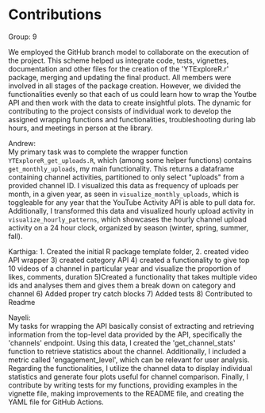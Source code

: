 # Contributions 

Group: 9

We employed the GitHub branch model to collaborate on the execution of the project. This scheme helped us integrate code, tests, vignettes, documentation and other files for the creation of the 'YTExploreR.r' package, merging and updating the final product. All members were involved in all stages of the package creation. However, we divided the functionalities evenly so that each of us could learn how to wrap the Youtbe API and then work with the data to create insightful plots. The dynamic for contributing to the project consists of individual work to develop the assigned wrapping functions and functionalities, troubleshooting during lab hours, and meetings in person at the library.

Andrew:  
My primary task was to complete the wrapper function `YTExploreR_get_uploads.R`, which (among some helper functions) contains `get_monthly_uploads`, my main functionality. This returns a dataframe containing channel activities, partitioned to only select "uploads" from a provided channel ID. I visualized this data as frequency of uploads per month, in a given year, as seen in `visualize_monthly_uploads`, which is toggleable for any year that the YouTube Activity API is able to pull data for. Additionally, I transformed this data and visualized hourly upload activity in `visualize_hourly_patterns`, which showcases the hourly channel upload activity on a 24 hour clock, organized by season (winter, spring, summer, fall). 

Karthiga:  1. Created the initial R package template folder, 2. created video API wrapper 3) created category API 4) created a  functionality to give top 10 videos of a channel in particular year and visualize the proportion of likes, comments, duration 5)Created a functionality that takes multiple video ids and analyses them and gives them a break down on category and channel 6) Added proper try catch blocks 7) Added tests 8) Contributed to Readme

Nayeli:  
My tasks for wrapping the API basically consist of extracting and retrieving information from the top-level data provided by the API, specifically the 'channels' endpoint. Using this data, I created the 'get_channel_stats' function to retrieve statistics about the channel. Additionally, I included a metric called 'engagement_level', which can be relevant for user analysis. Regarding the functionalities, I utilize the channel data to display individual statistics and generate four plots useful for channel comparison. Finally, I contribute by writing tests for my functions, providing examples in the vignette file, making improvements to the README file, and creating the YAML file for GitHub Actions.
